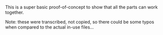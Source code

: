 This is a super basic proof-of-concept to show that all the parts can
work together.

Note: these were transcribed, not copied, so there could be some typos
when compared to the actual in-use files...
